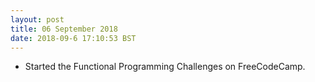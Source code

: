 ```yaml
---
layout: post
title: 06 September 2018 
date: 2018-09-6 17:10:53 BST
---
```

+ Started the Functional Programming Challenges on FreeCodeCamp.

